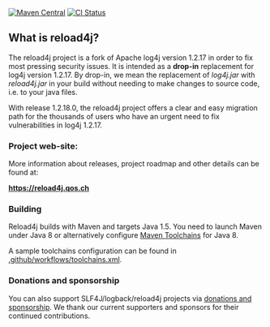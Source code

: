
[![Maven Central](https://maven-badges.herokuapp.com/maven-central/ch.qos.reload4j/reload4j/badge.svg)](https://maven-badges.herokuapp.com/maven-central/ch.qos.reload4j/reload4j)
[![CI Status](https://github.com/qos-ch/reload4j/workflows/CI/badge.svg?branch=branch_1.2.18)](https://github.com/qos-ch/reload4j/actions?query=branch%3Abranch_1.2.18)

## What is reload4j?

The reload4j project is a fork of Apache log4j version 1.2.17 in order 
to fix most pressing security issues. It is intended as a 
__drop-in__ replacement for log4j version 1.2.17. By drop-in, we mean 
the replacement of  _log4j.jar_ with _reload4j.jar_ in your build without 
needing to make changes to source code, i.e. to your java files.

With release 1.2.18.0, the reload4j project offers a clear and
easy migration path for the thousands of users who have an 
urgent need to fix vulnerabilities in log4j 1.2.17.

### Project web-site:  

More information about releases, project roadmap and other details can be found at:

**https://reload4j.qos.ch**

### Building

<!-- building is closely related to source code so should be left here -->
<!-- any changes here should be reflected in the reload4j website as well -->

Reload4j builds with Maven and targets Java 1.5. You need to launch Maven under Java 8 or alternatively configure [Maven Toolchains](https://maven.apache.org/guides/mini/guide-using-toolchains.html) for Java 8.

A sample toolchains configuration can be found in [.github/workflows/toolchains.xml](.github/workflows/toolchains.xml).

### Donations and sponsorship

You can also support SLF4J/logback/reload4j projects 
via [donations and sponsorship](https://github.com/sponsors/qos-ch?o=esb). 
We thank our current supporters and sponsors for their continued contributions.
